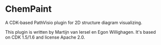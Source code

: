 ChemPaint
=========

A CDK-based PathVisio plugin for 2D structure diagram visualizing.

This plugin is written by Martijn van Iersel en Egon Willighagen. It's based on CDK 1.5/1.6
and license Apache 2.0.
